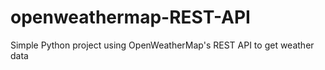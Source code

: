 # openweathermap-REST-API
Simple Python project using OpenWeatherMap's REST API to get weather data
